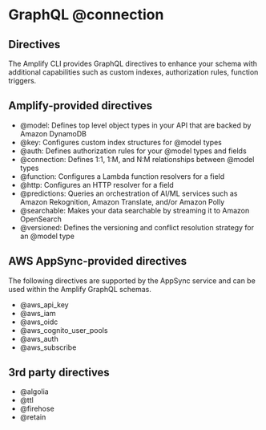 # GraphQL @connection

## Directives

The Amplify CLI provides GraphQL directives to enhance your schema with additional capabilities such as custom indexes, authorization rules, function triggers.


## Amplify-provided directives

* @model: Defines top level object types in your API that are backed by Amazon DynamoDB
* @key: Configures custom index structures for @model types
* @auth: Defines authorization rules for your @model types and fields
* @connection: Defines 1:1, 1:M, and N:M relationships between @model types
* @function: Configures a Lambda function resolvers for a field
* @http: Configures an HTTP resolver for a field
* @predictions: Queries an orchestration of AI/ML services such as Amazon Rekognition, Amazon Translate, and/or Amazon Polly
* @searchable: Makes your data searchable by streaming it to Amazon OpenSearch
* @versioned: Defines the versioning and conflict resolution strategy for an @model type

## AWS AppSync-provided directives

The following directives are supported by the AppSync service and can be used within the Amplify GraphQL schemas. 

* @aws_api_key
* @aws_iam
* @aws_oidc
* @aws_cognito_user_pools
* @aws_auth
* @aws_subscribe

## 3rd party directives

* @algolia
* @ttl
* @firehose
* @retain